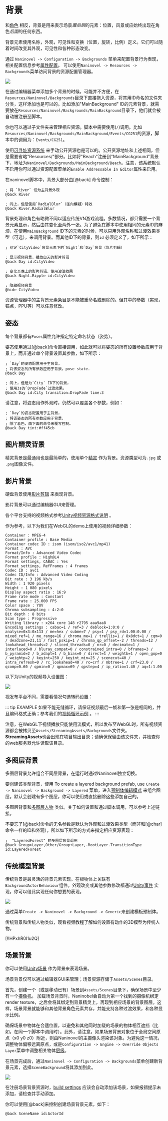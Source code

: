 # 背景

和[角色](/zh/guide/characters.md) 相反，背景是用来表示场景*置后层*的元素：位置，风景或应始终出现在角色*后面*的任何东西。

背景元素使用名称，外观，可见性和变换（位置，旋转，比例）定义。它们可以随着时间改变其外观，可见性和各种形态改变。

通过 `Naninovel -> Configuration -> Backgrounds` 菜单来配置背景行为表现，相关配置信息参考[属性配置](/zh/guide/configuration.md#背景)。 可以使用`Naninovel -> Resources -> Backgrounds`菜单访问背景的资源配置管理器。

![](https://i.gyazo.com/cccd08280dac72d199ea3465bc167a22.gif)

在通过编辑器菜单添加多个背景的时候，可能并不方便，在`Resources/Naninovel/Backgrounds`目录下直接拖入资源，将其用ID命名的文件夹分类，这样添加也是可以的。比如添加"MainBackground" ID的元素背景，就需要放在`Resources/Naninovel/Backgrounds/MainBackground`目录下，他们就会被自动被注册至脚本。

你也可以通过子文件夹来管理相应资源。脚本中需要使用(`/`)调用。比如`Resources/Naninovel/Backgrounds/MainBackground/Events/CG251`的资源，脚本中的调用为：`Events/CG251`。

使用[可寻址资源系统](/zh/guide/resource-providers.md#寻址资源系统) 来手动公开资源也是可以的。公开资源地址和上述相同，但是需要省略"Resources/"部分。比如将"Beach"注册到"MainBackground"背景下，地址为`Naninovel/Backgrounds/MainBackground/Beach`。注意，该系统默认不启用你可以通过资源配置菜单的`Enable Addressable In Editor`属性来启用。

在naninovel脚本中，背景大部分由[@back] 命令控制：

```nani
; 将 `River` 设为主背景外观
@back River

; 同上，但是使用`RadialBlur`（径向模糊）特效
@back River.RadialBlur
```

背景处理和角色有略微不同以适应传统VN游戏流程。多数情况，都只需要一个背景元素显示，然后由其变化至两外一张。为了避免在脚本中使用相同的元素ID的麻烦，在使用`MainBackground` ID下的元素的时候，可以只用外观名称和过渡效果类型（可选），来调用背景。而其他ID下的背景，则`id` 必须定义了，如下所示：

```nani
; 给定`CityVideo`背景元素下的`Night`和`Day`背景（影片剪辑）

; 显示视频背景，播放白天的影片剪辑
@back Day id:CityVideo

; 变化至晚上的影片剪辑，使用波浪效果
@back Night.Ripple id:CityVideo

; 隐藏视频背景
@hide CityVideo
```

资源管理器中的主背景元素条目是不能被重命名或删除的。但其中的参数（实现，锚点，PPU等）可以任意修改。


## 姿态

每个背景都有`Poses`属性允许指定特定命名状态（姿势）。

姿态使用通过[@back]命令直接调用，如此就可以将姿态的所有设置参数应用于背景上，而非通过单个背景设置其参数，如下所示：


```nani
; `Day`的姿态配置用于主背景，
; 将该姿态的所有参数应用于背景。pose state.
@back Day

; 同上，但是为`City` ID下的背景，
; 使用3s的`DropFade`过渡效果。
@back Day id:City transition:DropFade time:3
```

请注意，将姿态用作外观时，仍然可以覆盖各个参数，例如：

```nani
; `Day`的姿态配置用于主背景，
; 将该姿态的所有参数应用于背景，
; 除了着色，由下面的命令来覆写控制。
@back Day tint:#ff45cb
```

## 图片精灵背景

精灵背景是最通用也是最简单的，使用单个[精灵](https://docs.unity3d.com/Manual/Sprites) 作为背景。资源类型可为`.jpg` 或 `.png`图像文件。


## 影片背景

硬盘背景使用[影片剪辑](https://docs.unity3d.com/Manual/class-VideoClip) 来表现背景。

影片背景可以通过编辑器GUI来管理。

各个平台支持的视频格式参考[Unity视频资源格式说明](https://docs.unity3d.com/Manual/VideoSources-FileCompatibility.html) 。

作为参考，以下为我们在WebGL的demo上使用的视频详细参数：

~~~
Container : MPEG-4
Container profile : Base Media
Container codec ID : isom (isom/iso2/avc1/mp41)
Format : AVC
Format/Info : Advanced Video Codec
Format profile : High@L4
Format settings, CABAC : Yes
Format settings, RefFrames : 4 frames
Codec ID : avc1
Codec ID/Info : Advanced Video Coding
Bit rate : 3 196 kb/s
Width : 1 920 pixels
Height : 1 080 pixels
Display aspect ratio : 16:9
Frame rate mode : Constant
Frame rate : 25.000 FPS
Color space : YUV
Chroma subsampling : 4:2:0
Bit depth : 8 bits
Scan type : Progressive
Writing library : x264 core 148 r2795 aaa9aa8
Encoding settings : cabac=1 / ref=3 / deblock=1:0:0 / analyse=0x3:0x113 / me=hex / subme=7 / psy=1 / psy_rd=1.00:0.00 / mixed_ref=1 / me_range=16 / chroma_me=1 / trellis=1 / 8x8dct=1 / cqm=0 / deadzone=21,11 / fast_pskip=1 / chroma_qp_offset=-2 / threads=12 / lookahead_threads=2 / sliced_threads=0 / nr=0 / decimate=1 / interlaced=0 / bluray_compat=0 / constrained_intra=0 / bframes=3 / b_pyramid=2 / b_adapt=1 / b_bias=0 / direct=1 / weightb=1 / open_gop=0 / weightp=2 / keyint=250 / keyint_min=25 / scenecut=40 / intra_refresh=0 / rc_lookahead=40 / rc=crf / mbtree=1 / crf=23.0 / qcomp=0.60 / qpmin=0 / qpmax=69 / qpstep=4 / ip_ratio=1.40 / aq=1:1.00
~~~

以下为Unity的视频导入设置图：


![](https://i.gyazo.com/9e6a9cc0bd79bca2c0e8e35666fbdc7f.png)

视发布平台不同，需要看情况勾选转码设置：

::: tip EXAMPLE
如果不能无缝循环，请保证视频最后一帧和第一张是相同的，并且编码格式正确；参考我们的[视频循环示例](https://github.com/Elringus/VideoLoop) 。
:::

注意，在WebGL下视频播放只能使用流模式，所以发布至WebGL时，所有视频资源都会被拷贝至`Assets/StreamingAssets/Backgrounds`文件夹。**StreamingAssets**也会出现在项目输出目录；请确保保留由该文件夹，并检查你的web服务器允许读取该目录。

## 多图层背景

多图层背景允许组合不同层背景，在运行时通过Naninovel独立切换。

要创建该类型背景，使用
To create a layered background prefab, use `Create -> Naninovel -> Background -> Layered` 菜单，进入[预制体编辑模式](https://docs.unity3d.com/Manual/EditingInPrefabMode.html) 来组合图层。默认会创建有多个图层，你可以使用或直接删除这些添加自己的。

多图层背景和[多图层人物](/zh/guide/characters.md#分层式人物) 类似。关于如何设置和通过脚本调用，可以参考上述链接。

不要忘了[@back]命令的无名参数是默认为外观和过渡效果类型（而非和[@char]命令一样的ID和外观），所以如下所示的方式来指定相应资源表现：


```nani
;  "LayeredForest" 的多图层背景调用
@back Group>Layer,Other/Group+Layer,-RootLayer.TransitionType id:LayeredForest
```

## 传统模型背景

传统背景是最灵活的背景元素实现。在根物体上关联有`BackgroundActorBehaviour`组件。外观改变或其他参数修改都通过[Unity事件](https://docs.unity3d.com/Manual/UnityEvents.html) 实现，你可以借此实现任何你想要的表现。


![](https://i.gyazo.com/d8f86c83decfb3c40c8d23602214a743.png)

通过菜单`Create -> Naninovel -> Background -> Generic`来创建模板预制体。

传统背景和传统人物类似，观看视频教程了解如何设置有动作的3D模型为传统人物。


[!!HPxhR0I1u2Q]

## 场景背景

你可以使用[Unity场景](https://docs.unity3d.com/Manual/CreatingScenes) 作为背景来表现场景。

场景背景仅可以通过编辑器GUI来管理；场景资源存储于`Assets/Scenes`目录。


首先，创建一个（或是移动已有）场景到`Assets/Scenes`目录下，确保场景中至少有一个[摄像机](https://docs.unity3d.com/ScriptReference/Camera.html)。 加载场景背景时，Naninobel会自动为第一个找到的摄像机绑定render texture，之后会将其绑定到背景精灵上，再现到相应场景的背景图层。这样，场景背景就能够和其他背景角色元素共存，并能支持各种过渡效果，和各种显示比例。

确保场景中物体在合适位置，以避免和其他同时加载的场景的物体相互遮挡（比如，在同一个脚本中调用时）。此外，请注意，如果场景背景对象位于全局空间原点（x0 y0 z0）附近，则由Naninovel的主摄像头渲染该对象。为避免这一情况，调整物体偏移远离原点，或是`Configuration -> Engine -> Override Objects Layer`菜单中调整相关物体[层级](https://docs.unity3d.com/Manual/Layers.html)。

在场景完成后，通过`Naninovel -> Configuration -> Backgrounds`菜单创建新背景元素，选择`SceneBackground`将其添加到此。

![](https://i.gyazo.com/d69159ab4d93793022018fa8d244f1aa.png)

在注册场景背景资源时，[build settings](https://docs.unity3d.com/Manual/BuildSettings.html) 应该会自动添加该场景，如果报错提示未添加，请检查并手动添加。

你可以使用[@back]来控制创建场景背景元素，如下：


```nani
@back SceneName id:ActorId
```
